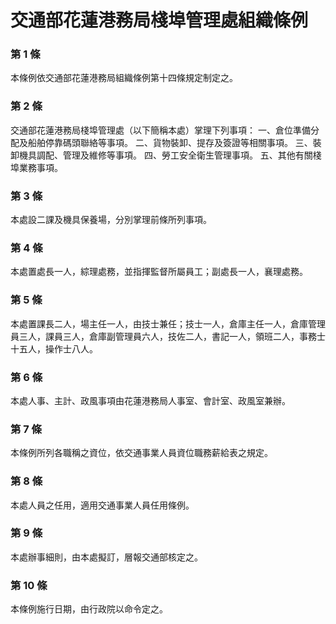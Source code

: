 # 交通部花蓮港務局棧埠管理處組織條例

### 第 1 條

本條例依交通部花蓮港務局組織條例第十四條規定制定之。

### 第 2 條

交通部花蓮港務局棧埠管理處（以下簡稱本處）掌理下列事項：
一、倉位準備分配及船舶停靠碼頭聯絡等事項。
二、貨物裝卸、提存及簽證等相關事項。
三、裝卸機具調配、管理及維修等事項。
四、勞工安全衛生管理事項。
五、其他有關棧埠業務事項。

### 第 3 條

本處設二課及機具保養場，分別掌理前條所列事項。

### 第 4 條

本處置處長一人，綜理處務，並指揮監督所屬員工；副處長一人，襄理處務。

### 第 5 條

本處置課長二人，場主任一人，由技士兼任；技士一人，倉庫主任一人，倉庫管理員三人，課員三人，倉庫副管理員六人，技佐二人，書記一人，領班二人，事務士十五人，操作士八人。

### 第 6 條

本處人事、主計、政風事項由花蓮港務局人事室、會計室、政風室兼辦。

### 第 7 條

本條例所列各職稱之資位，依交通事業人員資位職務薪給表之規定。

### 第 8 條

本處人員之任用，適用交通事業人員任用條例。

### 第 9 條

本處辦事細則，由本處擬訂，層報交通部核定之。

### 第 10 條

本條例施行日期，由行政院以命令定之。
